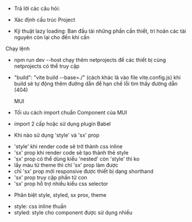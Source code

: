 - Trả lời các câu hỏi:

* Xác định cấu trúc Project

- Kỹ thuật lazy loading: Ban đầu tải những phần cần thiết, trì hoãn các tài nguyên còn lại cho đến khi cần

Chạy lệnh

- npm run dev --host
  chạy thêm netprojects để các thiết bị cùng netprojects có thể truy cập

- "build": "vite build --base=./" (cách khác là vào file vite.config.js)
  khi build sẽ tự động thêm đường dẫn để hạn chế lỗi tìm thấy đường dẫn (404)

  MUI
- Tối ưu cách import chuẩn Component của MUI
* import 2 cấp hoặc sử dụng plugin Babel

- Khi nào sử dụng 'style' và 'sx' prop
* 'style' khi render code sẽ trở thành css inline
* 'sx' prop khi render code sẽ tạo thành thẻ style
* 'sx' prop có thể dùng kiểu 'nested' còn 'style' thì ko
* lấy màu từ theme thì chỉ 'sx' prop làm được
* chỉ 'sx' prop mới responsive được thiết bị dạng shorthand
* 'sx' prop truy cập phần tử con
* 'sx' prop hỗ trợ nhiều kiểu css selector

- Phân biệt style, styled, sx prox, theme
* style: css inline thuần
* styled: style cho component được sử dụng nhiều